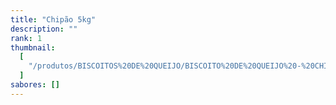 ```yaml
---
title: "Chipão 5kg"
description: ""
rank: 1
thumbnail:
  [
    "/produtos/BISCOITOS%20DE%20QUEIJO/BISCOITO%20DE%20QUEIJO%20-%20CHIP%C3%83O%205KG.png",
  ]
sabores: []
---
```

